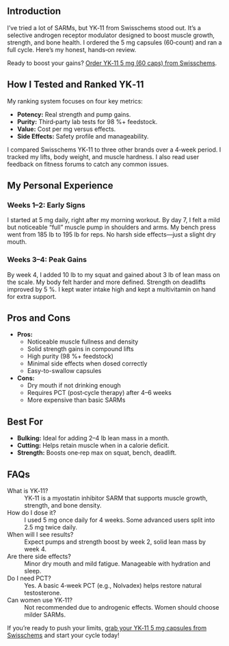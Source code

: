 <h2>Introduction</h2>
<p>I’ve tried a lot of SARMs, but YK‑11 from Swisschems stood out. It’s a selective androgen receptor modulator designed to boost muscle growth, strength, and bone health. I ordered the 5 mg capsules (60‑count) and ran a full cycle. Here’s my honest, hands‑on review.</p>
<p>Ready to boost your gains? <a href="https://swisschems.is/product/yk-11-300-mg-5mg-60-capsules/ref/277/?campaign=github" target="_blank" rel="noopener">Order YK‑11 5 mg (60 caps) from Swisschems</a>.</p>

<h2>How I Tested and Ranked YK‑11</h2>
<p>My ranking system focuses on four key metrics:</p>
<ul>
  <li><strong>Potency:</strong> Real strength and pump gains.</li>
  <li><strong>Purity:</strong> Third‑party lab tests for 98 %+ feedstock.</li>
  <li><strong>Value:</strong> Cost per mg versus effects.</li>
  <li><strong>Side Effects:</strong> Safety profile and manageability.</li>
</ul>
<p>I compared Swisschems YK‑11 to three other brands over a 4‑week period. I tracked my lifts, body weight, and muscle hardness. I also read user feedback on fitness forums to catch any common issues.</p>

<h2>My Personal Experience</h2>
<h3>Weeks 1–2: Early Signs</h3>
<p>I started at 5 mg daily, right after my morning workout. By day 7, I felt a mild but noticeable “full” muscle pump in shoulders and arms. My bench press went from 185 lb to 195 lb for reps. No harsh side effects—just a slight dry mouth.</p>

<h3>Weeks 3–4: Peak Gains</h3>
<p>By week 4, I added 10 lb to my squat and gained about 3 lb of lean mass on the scale. My body felt harder and more defined. Strength on deadlifts improved by 5 %. I kept water intake high and kept a multivitamin on hand for extra support.</p>

<h2>Pros and Cons</h2>
<ul>
  <li><strong>Pros:</strong>
    <ul>
      <li>Noticeable muscle fullness and density</li>
      <li>Solid strength gains in compound lifts</li>
      <li>High purity (98 %+ feedstock)</li>
      <li>Minimal side effects when dosed correctly</li>
      <li>Easy-to-swallow capsules</li>
    </ul>
  </li>
  <li><strong>Cons:</strong>
    <ul>
      <li>Dry mouth if not drinking enough</li>
      <li>Requires PCT (post‑cycle therapy) after 4–6 weeks</li>
      <li>More expensive than basic SARMs</li>
    </ul>
  </li>
</ul>

<h2>Best For</h2>
<ul>
  <li><strong>Bulking:</strong> Ideal for adding 2–4 lb lean mass in a month.</li>
  <li><strong>Cutting:</strong> Helps retain muscle when in a calorie deficit.</li>
  <li><strong>Strength:</strong> Boosts one‑rep max on squat, bench, deadlift.</li>
</ul>

<h2>FAQs</h2>
<dl>
  <dt>What is YK‑11?</dt>
  <dd>YK‑11 is a myostatin inhibitor SARM that supports muscle growth, strength, and bone density.</dd>

  <dt>How do I dose it?</dt>
  <dd>I used 5 mg once daily for 4 weeks. Some advanced users split into 2.5 mg twice daily.</dd>

  <dt>When will I see results?</dt>
  <dd>Expect pumps and strength boost by week 2, solid lean mass by week 4.</dd>

  <dt>Are there side effects?</dt>
  <dd>Minor dry mouth and mild fatigue. Manageable with hydration and sleep.</dd>

  <dt>Do I need PCT?</dt>
  <dd>Yes. A basic 4‑week PCT (e.g., Nolvadex) helps restore natural testosterone.</dd>

  <dt>Can women use YK‑11?</dt>
  <dd>Not recommended due to androgenic effects. Women should choose milder SARMs.</dd>
</dl>

<p>If you’re ready to push your limits, <a href="https://swisschems.is/product/yk-11-300-mg-5mg-60-capsules/ref/277/?campaign=github" target="_blank" rel="noopener">grab your YK‑11 5 mg capsules from Swisschems</a> and start your cycle today!</p>

